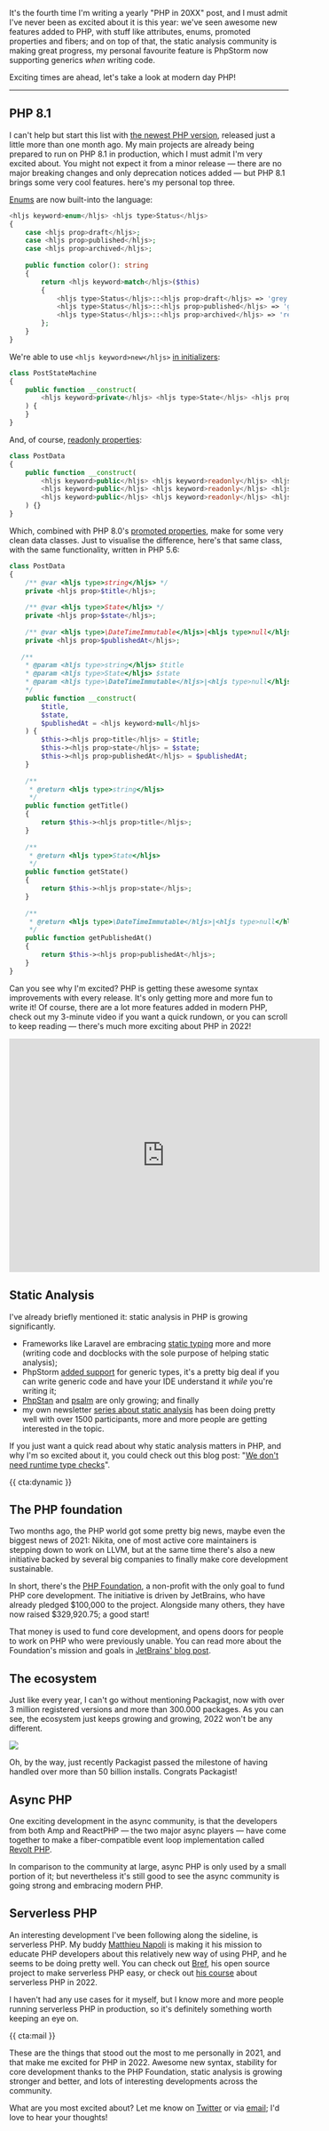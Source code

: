 It's the fourth time I'm writing a yearly "PHP in 20XX" post, and I must admit I've never been as excited about it is this year: we've seen awesome new features added to PHP, with stuff like attributes, enums, promoted properties and fibers; and on top of that, the static analysis community is making great progress, my personal favourite feature is PhpStorm now supporting generics _when_ writing code.

Exciting times are ahead, let's take a look at modern day PHP!

---

## PHP 8.1

I can't help but start this list with [the newest PHP version](/blog/new-in-php-81), released just a little more than one month ago. My main projects are already being prepared to run on PHP 8.1 in production, which I must admit I'm very excited about. You might not expect it from a minor release — there are no major breaking changes and only deprecation notices added — but PHP 8.1 brings some very cool features. here's my personal top three.

[Enums](/blog/php-enums) are now built-into the language:

```php
<hljs keyword>enum</hljs> <hljs type>Status</hljs>
{
    case <hljs prop>draft</hljs>;
    case <hljs prop>published</hljs>;
    case <hljs prop>archived</hljs>;
    
    public function color(): string
    {
        return <hljs keyword>match</hljs>($this) 
        {
            <hljs type>Status</hljs>::<hljs prop>draft</hljs> => 'grey',   
            <hljs type>Status</hljs>::<hljs prop>published</hljs> => 'green',   
            <hljs type>Status</hljs>::<hljs prop>archived</hljs> => 'red',   
        };
    }
}
```

We're able to use `<hljs keyword>new</hljs>` [in initializers](/blog/php-81-new-in-initializers):


```php
class PostStateMachine
{
    public function __construct(
        <hljs keyword>private</hljs> <hljs type>State</hljs> <hljs prop>$state</hljs> = <hljs keyword>new</hljs> <hljs type>Draft</hljs>(),
    ) {
    }
}
```

And, of course, [readonly properties](/blog/php-81-readonly-properties):

```php
class PostData
{
    public function __construct(
        <hljs keyword>public</hljs> <hljs keyword>readonly</hljs> <hljs type>string</hljs> <hljs prop>$title</hljs>,
        <hljs keyword>public</hljs> <hljs keyword>readonly</hljs> <hljs type>PostState</hljs> <hljs prop>$state</hljs>,
        <hljs keyword>public</hljs> <hljs keyword>readonly</hljs> <hljs type>DateTimeImmutable</hljs> <hljs prop>$publishedAt</hljs>,
    ) {}
}
```

Which, combined with PHP 8.0's [promoted properties](/blog/constructor-promotion-in-php-8), make for some very clean data classes. Just to visualise the difference, here's that same class, with the same functionality, written in PHP 5.6: 


```php
class PostData
{
    /** @var <hljs type>string</hljs> */
    private <hljs prop>$title</hljs>;
    
    /** @var <hljs type>State</hljs> */
    private <hljs prop>$state</hljs>;
    
    /** @var <hljs type>\DateTimeImmutable</hljs>|<hljs type>null</hljs> */
    private <hljs prop>$publishedAt</hljs>;
   
   /**
    * @param <hljs type>string</hljs> $title 
    * @param <hljs type>State</hljs> $state 
    * @param <hljs type>\DateTimeImmutable</hljs>|<hljs type>null</hljs> $publishedAt 
    */
    public function __construct(
        $title,
        $state,
        $publishedAt = <hljs keyword>null</hljs>
    ) {
        $this-><hljs prop>title</hljs> = $title;
        $this-><hljs prop>state</hljs> = $state;
        $this-><hljs prop>publishedAt</hljs> = $publishedAt;
    }
    
    /**
     * @return <hljs type>string</hljs> 
     */
    public function getTitle()
    {
        return $this-><hljs prop>title</hljs>;    
    }
    
    /**
     * @return <hljs type>State</hljs> 
     */
    public function getState() 
    {
        return $this-><hljs prop>state</hljs>;    
    }
    
    /**
     * @return <hljs type>\DateTimeImmutable</hljs>|<hljs type>null</hljs> 
     */
    public function getPublishedAt() 
    {
        return $this-><hljs prop>publishedAt</hljs>;    
    }
}
```

Can you see why I'm excited? PHP is getting these awesome syntax improvements with every release. It's only getting more and more fun to write it! Of course, there are a lot more features added in modern PHP, check out my 3-minute video if you want a quick rundown, or you can scroll to keep reading — there's much more exciting about PHP in 2022!

<iframe width="560" height="420" src="https://www.youtube.com/embed/W3p8BGeiTwQ" title="YouTube video player" frameborder="0" allow="accelerometer; autoplay; clipboard-write; encrypted-media; gyroscope; picture-in-picture" allowfullscreen></iframe>

## Static Analysis

I've already briefly mentioned it: static analysis in PHP is growing significantly. 

- Frameworks like Laravel are embracing [static typing](https://github.com/laravel/framework/pull/38538) more and more (writing code and docblocks with the sole purpose of helping static analysis); 
- PhpStorm [added support](https://blog.jetbrains.com/phpstorm/2021/07/phpstorm-2021-2-beta/) for generic types, it's a pretty big deal if you can write generic code and have your IDE understand it _while_ you're writing it; 
- [PhpStan](https://packagist.org/packages/phpstan/phpstan/stats) and [psalm](https://packagist.org/packages/vimeo/psalm/stats) are only growing; and finally
- my own newsletter [series about static analysis](https://road-to-php.com/static) has been doing pretty well with over 1500 participants, more and more people are getting interested in the topic.

If you just want a quick read about why static analysis matters in PHP, and why I'm so excited about it, you could check out this blog post: "[We don't need runtime type checks](/blog/we-dont-need-runtime-type-checks)".

{{ cta:dynamic }}

## The PHP foundation

Two months ago, the PHP world got some pretty big news, maybe even the biggest news of 2021: Nikita, one of most active core maintainers is stepping down to work on LLVM, but at the same time there's also a new initiative backed by several big companies to finally make core development sustainable. 

In short, there's the [PHP Foundation](https://opencollective.com/phpfoundation), a non-profit with the only goal to fund PHP core development. The initiative is driven by JetBrains, who have already pledged $100,000 to the project. Alongside many others, they have now raised $329,920.75; a good start!

That money is used to fund core development, and opens doors for people to work on PHP who were previously unable. You can read more about the Foundation's mission and goals in [JetBrains' blog post](https://blog.jetbrains.com/phpstorm/2021/11/the-php-foundation/).

## The ecosystem

Just like every year, I can't go without mentioning Packagist, now with over 3 million registered versions and more than 300.000 packages. As you can see, the ecosystem just keeps growing and growing, 2022 won't be any different.

[![](/resources/img/blog/php-in-2022/01.png)](/resources/img/blog/php-in-2022/01.png)

Oh, by the way, just recently Packagist passed the milestone of having handled over more than 50 billion installs. Congrats Packagist!

## Async PHP

One exciting development in the async community, is that the developers from both Amp and ReactPHP — the two major async players — have come together to make a fiber-compatible event loop implementation called [Revolt PHP](https://github.com/revoltphp/event-loop). 

In comparison to the community at large, async PHP is only used by a small portion of it; but nevertheless it's still good to see the async community is going strong and embracing modern PHP.

## Serverless PHP

An interesting development I've been following along the sideline, is serverless PHP. My buddy [Matthieu Napoli](https://twitter.com/matthieunapoli) is making it his mission to educate PHP developers about this relatively new way of using PHP, and he seems to be doing pretty well. You can check out [Bref](https://bref.sh/), his open source project to make serverless PHP easy, or check out [his course](https://gumroad.com/a/575280243) about serverless PHP in 2022.

I haven't had any use cases for it myself, but I know more and more people running serverless PHP in production, so it's definitely something worth keeping an eye on.

{{ cta:mail }}

These are the things that stood out the most to me personally in 2021, and that make me excited for PHP in 2022. Awesome new syntax, stability for core development thanks to the PHP Foundation, static analysis is growing stronger and better, and lots of interesting developments across the community.

What are you most excited about? Let me know on [Twitter](*https://twitter.com/brendt_gd) or via [email](mailto:brendt@stitcher.io); I'd love to hear your thoughts!
